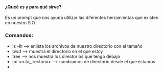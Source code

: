 #### **¿Queé es y para qué sirve?**
Es un prompt que nos ayuda utilizar las diferentes herramientas que existen en nuestro S.O.

### **Comandos:**
- ls -lh --> enlista los archivos de nuestro directorio con el tamaño
- pwd --> muestra el directorio en el que estoy
- tree --> nos muestra los directorios que tengo debajo
- cd <ruta_irectorio> --> cambiamos de directorio desde el que estamos
- 

